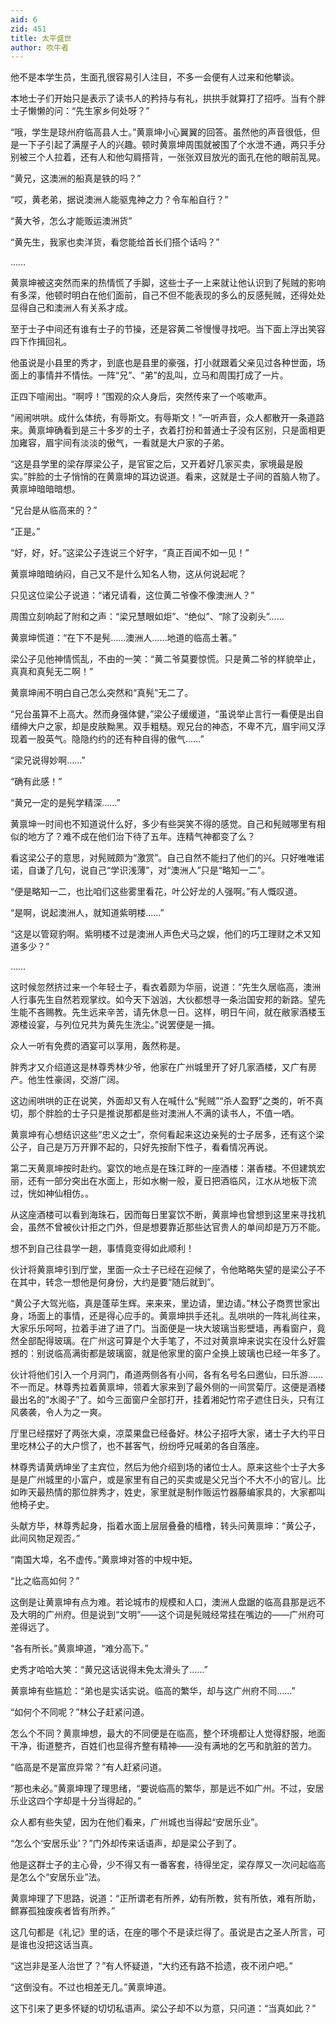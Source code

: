 ```yaml
---
aid: 6
zid: 451
title: 太平盛世
author: 吹牛者
---
```


他不是本学生员，生面孔很容易引人注目，不多一会便有人过来和他攀谈。

本地士子们开始只是表示了读书人的矜持与有礼，拱拱手就算打了招呼。当有个胖士子懒懒的问：“先生家乡何处呀？”

“哦，学生是琼州府临高县人士。”黄禀坤小心翼翼的回答。虽然他的声音很低，但是一下子引起了满屋子人的兴趣。顿时黄禀坤周围就被围了个水泄不通，两只手分别被三个人拉着，还有人和他勾肩搭背，一张张双目放光的面孔在他的眼前乱晃。

“黄兄，这澳洲的船真是铁的吗？”

“哎，黄老弟，据说澳洲人能驱鬼神之力？令车船自行？”

“黄大爷，怎么才能贩运澳洲货”

“黄先生，我家也卖洋货，看您能给首长们搭个话吗？”

……

黄禀坤被这突然而来的热情慌了手脚，这些士子一上来就让他认识到了髡贼的影响有多深，他顿时明白在他们面前，自己不但不能表现的多么的反感髡贼，还得处处显得自己和澳洲人有关系才成。

至于士子中间还有谁有士子的节操，还是容黄二爷慢慢寻找吧。当下面上浮出笑容四下作揖回礼。

他虽说是小县里的秀才，到底也是县里的豪强，打小就跟着父亲见过各种世面，场面上的事情并不情怯。一阵“兄”、“弟”的乱叫，立马和周围打成了一片。

正四下喧闹出。“啊哼！”围观的众人身后，突然传来了一个咳嗽声。

“闹闹哄哄。成什么体统，有辱斯文。有辱斯文！”一听声音，众人都散开一条道路来。黄禀坤确看到是三十多岁的士子，衣着打扮和普通士子没有区别，只是面相更加雍容，眉宇间有淡淡的傲气，一看就是大户家的子弟。

“这是县学里的梁存厚梁公子，是官宦之后，又开着好几家买卖，家境最是殷实。”胖脸的士子悄悄的在黄禀坤的耳边说道。看来，这就是士子间的首脑人物了。黄禀坤暗暗暗想。

“兄台是从临高来的？”

“正是。”

“好，好，好。”这梁公子连说三个好字，“真正百闻不如一见！”

黄禀坤暗暗纳闷，自己又不是什么知名人物，这从何说起呢？

只见这位梁公子说道：“诸兄请看，这位黄二爷像不像澳洲人？”

周围立刻响起了附和之声：“梁兄慧眼如炬”、“绝似”、“除了没剃头”……

黄禀坤慌道：“在下不是髡……澳洲人……地道的临高土著。”

梁公子见他神情慌乱，不由的一笑：“黄二爷莫要惊慌。只是黄二爷的样貌举止，真真和真髡无二啊！”

黄禀坤闹不明白自己怎么突然和“真髡”无二了。

“兄台虽算不上高大。然而身强体健，”梁公子缓缓道，“虽说举止言行一看便是出自缙绅大户之家，却是皮肤黝黑。双手粗糙。观兄台的神态，不卑不亢，眉宇间又浮现着一股英气。隐隐约约的还有种自得的傲气……”

“梁兄说得妙啊……”

“确有此感！”

“黄兄一定的是髡学精深……”

黄禀坤一时间也不知道说什么好，多少有些哭笑不得的感觉。自己和髡贼哪里有相似的地方了？难不成在他们治下待了五年。连精气神都变了么？

看这梁公子的意思，对髡贼颇为“激赏”。自己自然不能扫了他们的兴。只好唯唯诺诺，自谦了几句，说自己“学识浅薄”，对“澳洲人”只是“略知一二”。

“便是略知一二，也比咱们这些雾里看花，叶公好龙的人强啊。”有人慨叹道。

“是啊，说起澳洲人，就知道紫明楼……”

“这是以管窥豹啊。紫明楼不过是澳洲人声色犬马之娱，他们的巧工理财之术又知道多少？”

……

这时候忽然挤过来一个年轻士子，看衣着颇为华丽，说道：“先生久居临高，澳洲人行事先生自然若观掌纹。如今天下汹汹，大伙都想寻一条治国安邦的新路。望先生能不吝赐教。先生远来辛苦，请先休息一日。这样，明日午间，就在敝家酒楼玉源楼设宴，与列位兄共为黄先生洗尘。”说罢便是一揖。

众人一听有免费的酒宴可以享用，轰然称是。

胖秀才又介绍道这是林尊秀林少爷，他家在广州城里开了好几家酒楼，又广有房产。他生性豪阔，交游广阔。

这边闹哄哄的正在说笑，外面却又有人在喊什么“髡贼”“杀人盈野”之类的，听不真切，那个胖脸的士子只是推说那都是些对澳洲人不满的读书人，不值一哂。

黄禀坤有心想结识这些“忠义之士”，奈何看起来这边亲髡的士子居多，还有这个梁公子，自己是万万开罪不起的，只好先按耐下性子，看看情况再说。

第二天黄禀坤按时赴约。宴饮的地点是在珠江畔的一座酒楼：湛香楼。不但建筑宏丽，还有一部分突出在水面上，形如水榭一般，夏日把酒临风，江水从地板下流过，恍如神仙相仿。。

从这座酒楼可以看到海珠石，因而每日里宴饮不断，黄禀坤也曾想到这里来寻找机会，虽然不曾被伙计拒之门外，但是想要靠近那些达官贵人的单间却是万万不能。

想不到自己往县学一趟，事情竟变得如此顺利！

伙计将黄禀坤引到厅堂，里面一众士子已经在迎候了，令他略略失望的是梁公子不在其中，转念一想他是何身份，大约是要“随后就到”。

“黄公子大驾光临，真是蓬荜生辉。来来来，里边请，里边请。”林公子商贾世家出身，场面上的事情，还是得心应手的。黄禀坤拱手还礼。乱哄哄的一阵礼尚往来，大家乐乐呵呵，拉着手进了进了门。当面便是一块大玻璃当影壁墙，再看窗户，竟然全部配得玻璃。在广州这可算是个大手笔了，不过对黄禀坤来说实在没什么好震撼的：别说临高满街都是玻璃窗，就是他家里的窗户全换上玻璃也已经一年多了。

伙计将他们引入一个月洞门，甬道两侧各有小间，各有名号名曰邀仙，曰乐游……不一而足。林尊秀拉着黄禀坤，领着大家来到了最外侧的一间赏菊厅。这便是酒楼最出名的“水阁子”了。如今三面窗户全部打开，挂着湘妃竹帘子遮住日头，只有江风袭袭，令人为之一爽。

厅里已经摆好了两张大桌，凉菜果盘已经备好。林公子招呼大家，诸士子大约平日里吃林公子的大户惯了，也不甚客气，纷纷呼兄喊弟的各自落座。

林尊秀请黄炳坤坐了主宾位，然后为他介绍到场的诸位士人。原来这些个士子大多是是广州城里的小富户，或是家里有自己的买卖或是父兄当个不大不小的官儿。比如昨天最热情的那位胖秀才，姓史，家里就是制作贩运竹器藤编家具的，大家都叫他椅子史。

头献方毕，林尊秀起身，指着水面上层层叠叠的樯橹，转头问黄禀坤：“黄公子，此间风物足观否。”

“南国大埠，名不虚传。”黄禀坤对答的中规中矩。

“比之临高如何？”

这倒是让黄禀坤有点为难。若论城市的规模和人口，澳洲人盘踞的临高县那是远不及大明的广州府。但是说到“文明”——这个词是髡贼经常挂在嘴边的——广州府可差得远了。

“各有所长。”黄禀坤道，“难分高下。”

史秀才哈哈大笑：“黄兄这话说得未免太滑头了……”

黄禀坤有些尴尬：“弟也是实话实说。临高的繁华，却与这广州府不同……”

“如何个不同呢？”林公子赶紧问道。

怎么个不同？黄禀坤想，最大的不同便是在临高，整个环境都让人觉得舒服，地面干净，街道整齐，百姓们也显得齐整有精神——没有满地的乞丐和肮脏的苦力。

“临高是不是富庶异常？”有人赶紧问道。

“那也未必。”黄禀坤理了理思绪，“要说临高的繁华，那是远不如广州。不过，安居乐业这四个字却是十分当得起的。”

众人都有些失望，因为在他们看来，广州城也当得起“安居乐业”。

“怎么个‘安居乐业’？”门外却传来话语声，却是梁公子到了。

他是这群士子的主心骨，少不得又有一番客套，待得坐定，梁存厚又一次问起临高是怎么个“安居乐业”法。

黄禀坤理了下思路，说道：“正所谓老有所养，幼有所教，贫有所依，难有所助，鳏寡孤独废疾者皆有所养。”

这几句都是《礼记》里的话，在座的哪个不是读烂得了。虽说是古之圣人所言，可是谁也没把这话当真。

“这岂非是圣人治世了？”有人怀疑道，“大约还有路不拾遗，夜不闭户吧。”

“这倒没有。不过也相差无几。”黄禀坤道。

这下引来了更多怀疑的切切私语声。梁公子却不以为意，只问道：“当真如此？”
